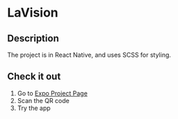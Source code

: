# LaVision

## Description

The project is in React Native, and uses SCSS for styling.

## Check it out
1. Go to [Expo Project Page]()
2. Scan the QR code
3. Try the app
